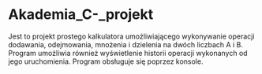# Akademia_C-_projekt
Jest to projekt prostego kalkulatora umożliwiającego wykonywanie operacji dodawania, odejmowania, mnożenia i dzielenia na dwóch liczbach A i B. Program umożliwia również wyświetlenie historii operacji wykonanych od jego uruchomienia. Program obsługuje się poprzez konsole.
